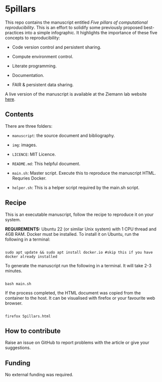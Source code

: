 # 5pillars

This repo contains the manuscript entitled *Five pillars of computational reproducibility*.
This is an effort to solidify some previously proposed best-practices into a simple infographic.
It highlights the importance of these five concepts to reproducibility:

* Code version control and persistent sharing.

* Compute environment control.

* Literate programming.

* Documentation.

* FAIR & persistent data sharing.

A live version of the manuscript is available at the Ziemann lab website [here](https://ziemann-lab.net/public/5pillars/5pillars.html).

## Contents

There are three folders:

* `manuscript`: the source document and bibliography.

* `img`: images.

* `LICENCE`: MIT Licence.

* `README.md`: This helpful document.

* `main.sh`: Master script. Execute this to reproduce the manuscript HTML. Requries Docker.

* `helper.sh`: This is a helper script required by the main.sh script.

## Recipe

This is an executable manuscript, follow the recipe to reproduce it on your system.

**REQUIREMENTS:** Ubuntu 22 (or similar Unix system) with 1 CPU thread and 4GB RAM.
Docker must be installed.
To install it on Ubuntu, run the following in a terminal:

```

sudo apt update && sudo apt install docker.io #skip this if you have docker already installed

```

To generate the manuscript run the following in a terminal.
It will take 2-3 minutes.

```

bash main.sh

```

If the process completed, the HTML document was copied from the container to the host.
It can be visualised with firefox or your favourite web browser.

```

firefox 5pillars.html

```

## How to contribute

Raise an issue on GitHub to report problems with the article or give your suggestions.

## Funding

No external funding was required.

